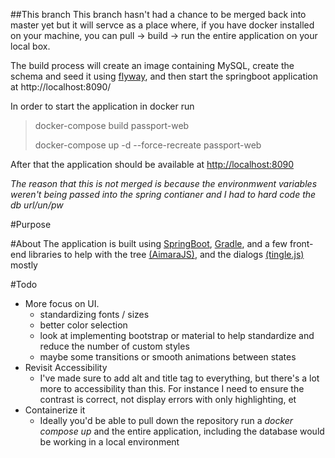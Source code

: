 ##This branch
This branch hasn't had a chance to be merged back into master yet 
but it will servce as a place where, if you have docker installed on 
your machine, you can pull -> build -> run the entire application on 
your local box.  

The build process will create an image containing MySQL, create the schema and 
seed it using [flyway](https://flywaydb.org/), and then start the springboot application at  http://localhost:8090/

In order to start the application in docker run
>docker-compose build passport-web
>
>docker-compose up -d --force-recreate  passport-web

After that the application should be available at [http://localhost:8090](http://localhost:8090)

_The reason that this is not merged is because the environmwent variables weren't
being passed into the spring contianer and I had to hard code the db  url/un/pw_


#Purpose

#About
The application is built using [SpringBoot](https://spring.io/projects/spring-boot), 
[Gradle](https://gradle.org/), and a few front-end libraries to help with the tree [(AimaraJS)](https://github.com/rafaelthca/aimaraJS/wiki/Usage), 
and the dialogs [(tingle.js)](https://tingle.robinparisi.com/) mostly 

#Todo
* More focus on UI.  
    * standardizing fonts / sizes
    * better color selection
    * look at implementing bootstrap or material to help standardize and reduce the number of custom styles
    * maybe some transitions or smooth animations between states
* Revisit Accessibility
    * I've made sure to add alt and title tag to everything, but there's a lot more to accessibility than this.  For instance I need to ensure the contrast is correct, not display errors with only highlighting, et
* Containerize it
  * Ideally you'd be able to pull down the repository run a _docker compose up_ and the entire application, including the database would be working in a local environment   
    

